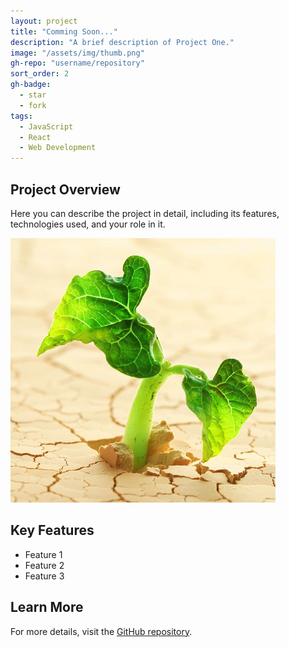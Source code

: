 ```yaml
---
layout: project
title: "Comming Soon..."
description: "A brief description of Project One."
image: "/assets/img/thumb.png"
gh-repo: "username/repository"
sort_order: 2
gh-badge:
  - star
  - fork
tags:
  - JavaScript
  - React
  - Web Development
---
```


## Project Overview

Here you can describe the project in detail, including its features, technologies used, and your role in it.

![Project Image](/assets/img/thumb.png)

## Key Features

- Feature 1
- Feature 2
- Feature 3

## Learn More

For more details, visit the [GitHub repository](https://github.com/username/repository).
